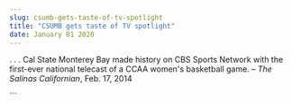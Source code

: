 ```yaml
---
slug: csumb-gets-taste-of-tv-spotlight
title: "CSUMB gets taste of TV spotlight"
date: January 01 2020
---
```


 
<p>
  . . . Cal State Monterey Bay made history on CBS Sports Network with the
  first-ever national telecast of a CCAA women's basketball game. –
  <em>The Salinas Californian</em>, Feb. 17, 2014
</p>
```
